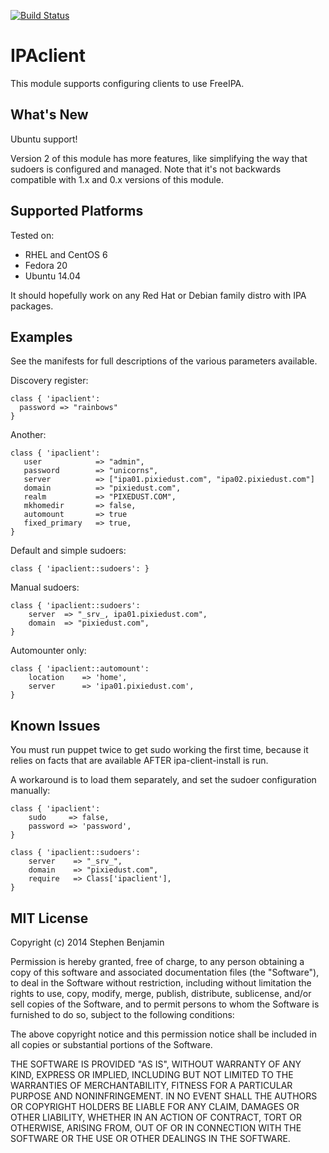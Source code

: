 [![Build Status](https://travis-ci.org/stbenjam/puppet-ipaclient.svg?branch=master)](https://travis-ci.org/stbenjam/puppet-ipaclient)

IPAclient
========

This module supports configuring clients to use FreeIPA.

What's New
----------

Ubuntu support!

Version 2 of this module has more features, like
simplifying the way that sudoers is configured and
managed.  Note that it's not backwards compatible
with 1.x and 0.x versions of this module.

Supported Platforms
-------------------

Tested on:
  * RHEL and CentOS 6
  * Fedora 20
  * Ubuntu 14.04

It should hopefully work on any Red Hat or Debian
family distro with IPA packages.

Examples
--------

See the manifests for full descriptions of the various parameters
available.

Discovery register:

    class { 'ipaclient':
      password => "rainbows"
    }

Another:

    class { 'ipaclient':
       user            => "admin",
       password        => "unicorns",
       server          => ["ipa01.pixiedust.com", "ipa02.pixiedust.com"]
       domain          => "pixiedust.com",
       realm           => "PIXEDUST.COM",
       mkhomedir       => false,
       automount       => true
       fixed_primary   => true,
    }

Default and simple sudoers:

    class { 'ipaclient::sudoers': }

Manual sudoers:

    class { 'ipaclient::sudoers':
        server  => "_srv_, ipa01.pixiedust.com",
        domain  => "pixiedust.com",
    }

Automounter only:

    class { 'ipaclient::automount':
        location    => 'home',
        server      => 'ipa01.pixiedust.com',
    }

Known Issues
------------

You must run puppet twice to get sudo working the first time, because it
relies on facts that are available AFTER ipa-client-install is run.

A workaround is to load them separately, and set the sudoer configuration
manually:

    class { 'ipaclient':
        sudo     => false,
        password => 'password',
    }

    class { 'ipaclient::sudoers':
        server    => "_srv_",
        domain    => "pixiedust.com",
        require   => Class['ipaclient'],
    }

MIT License
-----------
Copyright (c) 2014 Stephen Benjamin

Permission is hereby granted, free of charge, to any person obtaining 
a copy of this software and associated documentation files (the "Software"), 
to deal in the Software without restriction, including without limitation 
the rights to use, copy, modify, merge, publish, distribute, sublicense, 
and/or sell copies of the Software, and to permit persons to whom the Software 
is furnished to do so, subject to the following conditions:

The above copyright notice and this permission notice shall be included in
 all copies or substantial portions of the Software.

THE SOFTWARE IS PROVIDED "AS IS", WITHOUT WARRANTY OF ANY KIND, EXPRESS OR
IMPLIED, INCLUDING BUT NOT LIMITED TO THE WARRANTIES OF MERCHANTABILITY, 
FITNESS FOR A PARTICULAR PURPOSE AND NONINFRINGEMENT. IN NO EVENT SHALL THE 
AUTHORS OR COPYRIGHT HOLDERS BE LIABLE FOR ANY CLAIM, DAMAGES OR OTHER 
LIABILITY, WHETHER IN AN ACTION OF CONTRACT, TORT OR OTHERWISE, ARISING FROM, 
OUT OF OR IN CONNECTION WITH THE SOFTWARE OR THE USE OR OTHER DEALINGS IN 
THE SOFTWARE.

